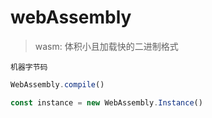 # webAssembly

> wasm: 体积小且加载快的二进制格式

`机器字节码`

```js
WebAssembly.compile()

const instance = new WebAssembly.Instance()



```
